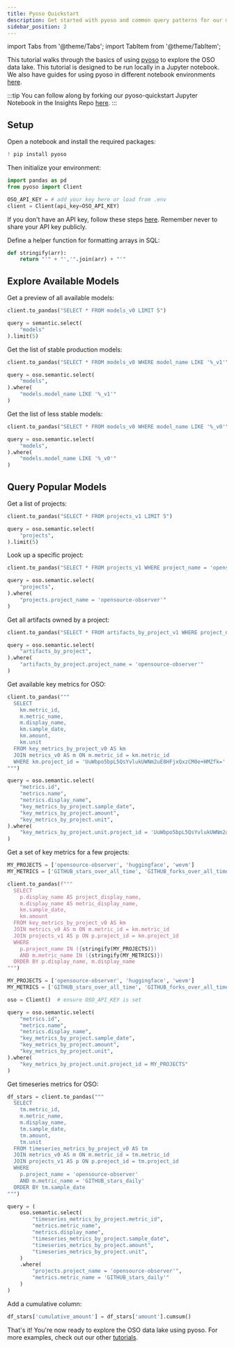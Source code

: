 ```yaml
---
title: Pyoso Quickstart
description: Get started with pyoso and common query patterns for our most popular models
sidebar_position: 2
---
```


import Tabs from '@theme/Tabs';
import TabItem from '@theme/TabItem';

This tutorial walks through the basics of using [pyoso](../get-started/python.md) to explore the OSO data lake. This tutorial is designed to be run locally in a Jupyter notebook. We also have guides for using pyoso in different notebook environments [here](../guides/notebooks/).

:::tip
You can follow along by forking our pyoso-quickstart Jupyter Notebook in the Insights Repo [here](https://github.com/opensource-observer/insights/blob/main/pyoso-quickstart.ipynb).
:::

## Setup

Open a notebook and install the required packages:

```python
! pip install pyoso
```

Then initialize your environment:

```python
import pandas as pd
from pyoso import Client

OSO_API_KEY = # add your key here or load from .env
client = Client(api_key=OSO_API_KEY)
```

If you don't have an API key, follow these steps [here](../get-started/python.md). Remember never to share your API key publicly.

Define a helper function for formatting arrays in SQL:

```python
def stringify(arr):
    return "'" + "','".join(arr) + "'"
```

## Explore Available Models

Get a preview of all available models:

<Tabs>
<TabItem value="python" label="Python">

```python
client.to_pandas("SELECT * FROM models_v0 LIMIT 5")
```

</TabItem>
<TabItem value="python" label="Semantic Layer">

```python
query = semantic.select(
    "models"
).limit(5)
```

</TabItem>
</Tabs>

Get the list of stable production models:

<Tabs>
<TabItem value="python" label="Python">

```python
client.to_pandas("SELECT * FROM models_v0 WHERE model_name LIKE '%_v1'")
```

</TabItem>
<TabItem value="python" label="Semantic Layer">

```python
query = oso.semantic.select(
    "models",                 
).where(
    "models.model_name LIKE '%_v1'"
)
```

</TabItem>
</Tabs>

Get the list of less stable models:

<Tabs>
<TabItem value="python" label="Python">

```python
client.to_pandas("SELECT * FROM models_v0 WHERE model_name LIKE '%_v0'")
```

</TabItem>
<TabItem value="python" label="Semantic Layer">

```python
query = oso.semantic.select(
    "models",
).where(
    "models.model_name LIKE '%_v0'"
)
```


</TabItem>
</Tabs>

## Query Popular Models

Get a list of projects:

<Tabs>
<TabItem value="python" label="Python">

```python
client.to_pandas("SELECT * FROM projects_v1 LIMIT 5")
```

</TabItem>
<TabItem value="python" label="Semantic Layer">

```python
query = oso.semantic.select(
    "projects",
).limit(5)
```

</TabItem>
</Tabs>

Look up a specific project:

<Tabs>
<TabItem value="python" label="Python">

```python
client.to_pandas("SELECT * FROM projects_v1 WHERE project_name = 'opensource-observer'")
```

</TabItem>
<TabItem value="python" label="Semantic Layer">

```python
query = oso.semantic.select(
    "projects",
).where(
    "projects.project_name = 'opensource-observer'"
)
```

</TabItem>
</Tabs>

Get all artifacts owned by a project:

<Tabs>
<TabItem value="python" label="Python">

```python
client.to_pandas("SELECT * FROM artifacts_by_project_v1 WHERE project_name = 'opensource-observer'")
```

</TabItem>
<TabItem value="python" label="Semantic Layer">

```python
query = oso.semantic.select(
    "artifacts_by_project",
).where(
    "artifacts_by_project.project_name = 'opensource-observer'"
)
```

</TabItem>
</Tabs>

Get available key metrics for OSO:

<Tabs>
<TabItem value="python" label="Python">

```python
client.to_pandas("""
  SELECT
    km.metric_id,
    m.metric_name,
    m.display_name,
    km.sample_date,
    km.amount,
    km.unit
  FROM key_metrics_by_project_v0 AS km
  JOIN metrics_v0 AS m ON m.metric_id = km.metric_id
  WHERE km.project_id = 'UuWbpo5bpL5QsYvlukUWNm2uE8HFjxQxzCM0e+HMZfk='
""")
```

</TabItem>
<TabItem value="python" label="Semantic Layer">

```python
query = oso.semantic.select(
    "metrics.id",
    "metrics.name",
    "metrics.display_name",
    "key_metrics_by_project.sample_date",
    "key_metrics_by_project.amount",
    "key_metrics_by_project.unit",
).where(
    "key_metrics_by_project.unit.project_id = 'UuWbpo5bpL5QsYvlukUWNm2uE8HFjxQxzCM0e+HMZfk='"
)
```

</TabItem>
</Tabs>

Get a set of key metrics for a few projects:

<Tabs>
<TabItem value="python" label="Python">

```python
MY_PROJECTS = ['opensource-observer', 'huggingface', 'wevm']
MY_METRICS = ['GITHUB_stars_over_all_time', 'GITHUB_forks_over_all_time']

client.to_pandas(f"""
  SELECT
    p.display_name AS project_display_name,
    m.display_name AS metric_display_name,
    km.sample_date,
    km.amount
  FROM key_metrics_by_project_v0 AS km
  JOIN metrics_v0 AS m ON m.metric_id = km.metric_id
  JOIN projects_v1 AS p ON p.project_id = km.project_id
  WHERE
    p.project_name IN ({stringify(MY_PROJECTS)})
    AND m.metric_name IN ({stringify(MY_METRICS)})
  ORDER BY p.display_name, m.display_name
""")
```

</TabItem>
<TabItem value="python" label="Semantic Layer">

```python
MY_PROJECTS = ['opensource-observer', 'huggingface', 'wevm']
MY_METRICS = ['GITHUB_stars_over_all_time', 'GITHUB_forks_over_all_time']

oso = Client()  # ensure OSO_API_KEY is set

query = oso.semantic.select(
    "metrics.id",
    "metrics.name",
    "metrics.display_name",
    "key_metrics_by_project.sample_date",
    "key_metrics_by_project.amount",
    "key_metrics_by_project.unit",
).where(
    "key_metrics_by_project.unit.project_id = MY_PROJECTS"
)
```

</TabItem>
</Tabs>

Get timeseries metrics for OSO:

<Tabs>
<TabItem value="python" label="Python">

```python
df_stars = client.to_pandas("""
  SELECT
    tm.metric_id,
    m.metric_name,
    m.display_name,
    tm.sample_date,
    tm.amount,
    tm.unit
  FROM timeseries_metrics_by_project_v0 AS tm
  JOIN metrics_v0 AS m ON m.metric_id = tm.metric_id
  JOIN projects_v1 AS p ON p.project_id = tm.project_id
  WHERE
    p.project_name = 'opensource-observer'
    AND m.metric_name = 'GITHUB_stars_daily'
  ORDER BY tm.sample_date
""")
```

</TabItem>
<TabItem value="python" label="Semantic Layer">

```python
query = (
    oso.semantic.select(
        "timeseries_metrics_by_project.metric_id",
        "metrics.metric_name",
        "metrics.display_name",
        "timeseries_metrics_by_project.sample_date",
        "timeseries_metrics_by_project.amount",
        "timeseries_metrics_by_project.unit",
    )
    .where(
        "projects.project_name = 'opensource-observer'",
        "metrics.metric_name = 'GITHUB_stars_daily'"
    )
)
```

</TabItem>
</Tabs>

Add a cumulative column:

```python
df_stars['cumulative_amount'] = df_stars['amount'].cumsum()
```

That's it! You're now ready to explore the OSO data lake using pyoso. For more examples, check out our other [tutorials](./index.md).
